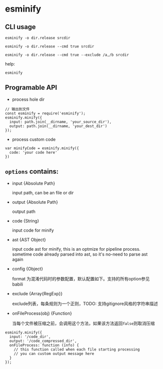 # esminify

## CLI usage

```
esminify -o dir.release srcdir

esminify -o dir.release --cmd true srcdir

esminify -o dir.release --cmd true --exclude /a,/b srcdir
```

help:
```
esminify
```


## Programable API


* process hole dir

```
// 输出到文件
const esminify = require('esminify');
esminify.minify({
  input: path.join(__dirname, 'your_source_dir'),
  output: path.join(__dirname, 'your_dest_dir')
});
```

* process custom code

```
var minifyCode = esminify.minify({
  code: 'your code here'
})
```

## `options` contains:

* input {Absolute Path}

  input path, can be an file or dir

* output {Absolute Path}

  output path

* code {String}

  input code for minify

* ast {AST Object}

  input code ast for minify, this is an optmize for pipeline process. sometime code already parsed into ast, so it's no-need to parse ast again

* config {Object}

  format 为混淆代码时的参数配置，默认配置如下。支持的所有option参见babili

* exclude {Array{RegExp}}

  exclude列表，每条规则为一个正则，TODO: 支持gitignore风格的字符串描述

* onFileProcess(obj) {Function}

  当每个文件被压缩之前，会调用这个方法，如果该方法返回`false`则取消压缩

```
esminify.minify({
  input: '/code_dir',
  output: '/code_compressed_dir',
  onFileProcess: function (info) {
    // this function called when each file starting processing
    // you can custom output message here
  }
});
```
